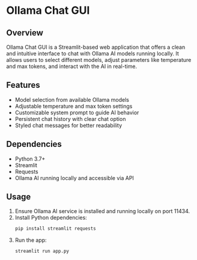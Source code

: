 # Ollama Chat GUI

## Overview  
Ollama Chat GUI is a Streamlit-based web application that offers a clean and intuitive interface to chat with Ollama AI models running locally. It allows users to select different models, adjust parameters like temperature and max tokens, and interact with the AI in real-time.

## Features  
- Model selection from available Ollama models  
- Adjustable temperature and max token settings  
- Customizable system prompt to guide AI behavior  
- Persistent chat history with clear chat option  
- Styled chat messages for better readability  

## Dependencies  
- Python 3.7+  
- Streamlit  
- Requests  
- Ollama AI running locally and accessible via API  

## Usage  
1. Ensure Ollama AI service is installed and running locally on port 11434.  
2. Install Python dependencies:  
   ```bash  
   pip install streamlit requests  
   ```
3. Run the app:  
   ```bash  
   streamlit run app.py  
   ```

